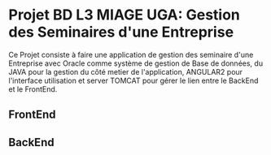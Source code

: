 # Projet BD L3 MIAGE UGA: Gestion des Seminaires d'une Entreprise
Ce Projet consiste à faire une application de gestion des seminaire d'une Entreprise avec Oracle comme système de gestion de Base de données, du JAVA pour la gestion du côté metier de l'application, ANGULAR2 pour l'interface utilisation et server TOMCAT pour gérer le lien entre le BackEnd et le FrontEnd.

## FrontEnd


## BackEnd
